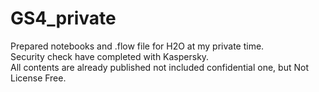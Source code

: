 # GS4_private

Prepared notebooks and .flow file for H2O at my private time.  
Security check have completed with Kaspersky.  
All contents are already published not included confidential one, but Not License Free.  

